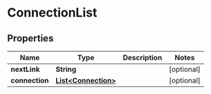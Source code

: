 
# ConnectionList

## Properties
Name | Type | Description | Notes
------------ | ------------- | ------------- | -------------
**nextLink** | **String** |  |  [optional]
**connection** | [**List&lt;Connection&gt;**](Connection.md) |  |  [optional]



